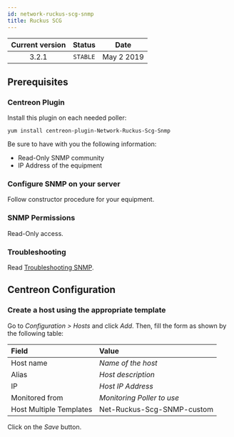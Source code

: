 ```yaml
---
id: network-ruckus-scg-snmp
title: Ruckus SCG
---
```


| Current version | Status | Date |
| :-: | :-: | :-: |
| 3.2.1 | `STABLE` | May  2 2019 |

## Prerequisites

### Centreon Plugin

Install this plugin on each needed poller:

``` shell
yum install centreon-plugin-Network-Ruckus-Scg-Snmp
```

Be sure to have with you the following information:

  - Read-Only SNMP community
  - IP Address of the equipment

### Configure SNMP on your server

Follow constructor procedure for your equipment.

### SNMP Permissions

Read-Only access.

### Troubleshooting

Read [Troubleshooting SNMP](https://documentation.centreon.com/docs/centreon-plugins/en/latest/user/guide.html#snmp).

## Centreon Configuration

### Create a host using the appropriate template

Go to *Configuration \> Hosts* and click *Add*. Then, fill the form as shown by the following table:

| Field                   | Value                      |
| :---------------------- | :------------------------- |
| Host name               | *Name of the host*         |
| Alias                   | *Host description*         |
| IP                      | *Host IP Address*          |
| Monitored from          | *Monitoring Poller to use* |
| Host Multiple Templates | Net-Ruckus-Scg-SNMP-custom |

Click on the *Save* button.



